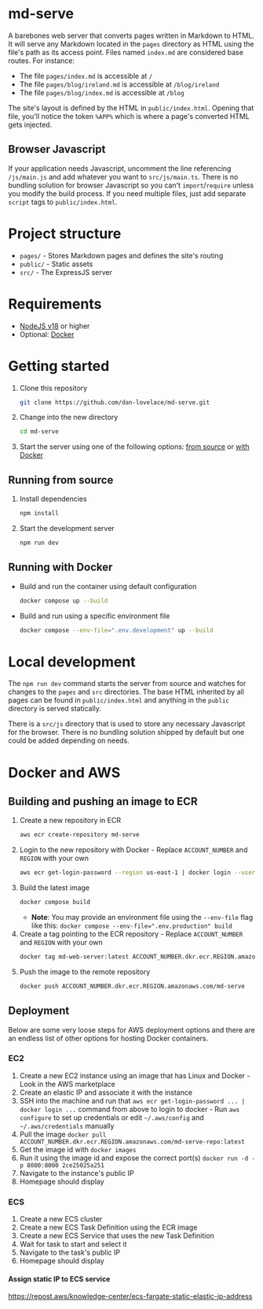 # md-serve

A barebones web server that converts pages written in Markdown to HTML. It will
serve any Markdown located in the `pages` directory as HTML using the file's
path as its access point. Files named `index.md` are considered base routes. For
instance:

- The file `pages/index.md` is accessible at `/`
- The file `pages/blog/ireland.md` is accessible at `/blog/ireland`
- The file `pages/blog/index.md` is accessible at `/blog`

The site's layout is defined by the HTML in `public/index.html`. Opening that
file, you'll notice the token `%APP%` which is where a page's converted HTML
gets injected.

## Browser Javascript

If your application needs Javascript, uncomment the line referencing
`/js/main.js` and add whatever you want to `src/js/main.ts`. There is no
bundling solution for browser Javascript so you can't `import`/`require` unless
you modify the build process. If you need multiple files, just add separate
`script` tags to `public/index.html`.

# Project structure

- `pages/` - Stores Markdown pages and defines the site's routing
- `public/` - Static assets
- `src/` - The ExpressJS server

# Requirements

- [NodeJS v18](https://nodejs.org/en/blog/release/v18.18.1) or higher
- Optional: [Docker](https://docs.docker.com/get-docker/)

# Getting started

1. Clone this repository
   ```sh
   git clone https://github.com/dan-lovelace/md-serve.git
   ```
1. Change into the new directory
   ```sh
   cd md-serve
   ```
1. Start the server using one of the following options:
   [from source](#running-from-source) or [with Docker](#running-with-docker)

## Running from source

1. Install dependencies
   ```sh
   npm install
   ```
1. Start the development server
   ```sh
   npm run dev
   ```

## Running with Docker

- Build and run the container using default configuration
  ```sh
  docker compose up --build
  ```
- Build and run using a specific environment file
  ```sh
  docker compose --env-file=".env.development" up --build
  ```

# Local development

The `npm run dev` command starts the server from source and watches for changes
to the `pages` and `src` directories. The base HTML inherited by all pages can
be found in `public/index.html` and anything in the `public` directory is served
statically.

There is a `src/js` directory that is used to store any necessary Javascript for
the browser. There is no bundling solution shipped by default but one could be
added depending on needs.

# Docker and AWS

## Building and pushing an image to ECR

1. Create a new repository in ECR
   ```sh
   aws ecr create-repository md-serve
   ```
1. Login to the new repository with Docker - Replace `ACCOUNT_NUMBER` and
   `REGION` with your own
   ```sh
   aws ecr get-login-password --region us-east-1 | docker login --username AWS --password-stdin ACCOUNT_NUMBER.dkr.ecr.REGION.amazonaws.com/md-serve
   ```
1. Build the latest image
   ```sh
   docker compose build
   ```
   - **Note**: You may provide an environment file using the `--env-file` flag
     like this: `docker compose --env-file=".env.production" build`
1. Create a tag pointing to the ECR repository - Replace `ACCOUNT_NUMBER` and
   `REGION` with your own
   ```sh
   docker tag md-web-server:latest ACCOUNT_NUMBER.dkr.ecr.REGION.amazonaws.com/md-serve
   ```
1. Push the image to the remote repository
   ```sh
   docker push ACCOUNT_NUMBER.dkr.ecr.REGION.amazonaws.com/md-serve
   ```

## Deployment

Below are some very loose steps for AWS deployment options and there are an
endless list of other options for hosting Docker containers.

### EC2

1. Create a new EC2 instance using an image that has Linux and Docker - Look in
   the AWS marketplace
1. Create an elastic IP and associate it with the instance
1. SSH into the machine and run that
   `aws ecr get-login-password ... | docker login ...` command from above to
   login to docker - Run `aws configure` to set up credentials or edit
   `~/.aws/config` and `~/.aws/credentials` manually
1. Pull the image
   `docker pull ACCOUNT_NUMBER.dkr.ecr.REGION.amazonaws.com/md-serve-repo:latest`
1. Get the image id with `docker images`
1. Run it using the image id and expose the correct port(s)
   `docker run -d -p 8000:8000 2ce25025a251`
1. Navigate to the instance's public IP
1. Homepage should display

### ECS

1. Create a new ECS cluster
1. Create a new ECS Task Definition using the ECR image
1. Create a new ECS Service that uses the new Task Definition
1. Wait for task to start and select it
1. Navigate to the task's public IP
1. Homepage should display

#### Assign static IP to ECS service

https://repost.aws/knowledge-center/ecs-fargate-static-elastic-ip-address
